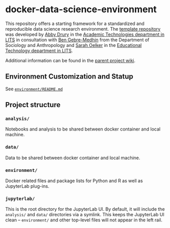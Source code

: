 # docker-data-science-environment
This repository offers a starting framework for a standardized and reproducible data science research environment. The [template repository](https://github.com/mtholyoke/docker-data-science-environment) was developed by [Abby Drury](https://lits.mtholyoke.edu/about-lits/staff/abby-drury) in the [Academic Technologies department in LITS](https://lits.mtholyoke.edu/about-lits/departments/technology-infrastructure-systems-support/academic-technologies) in consultation with [Ben Gebre-Medhin](https://www.mtholyoke.edu/directory/faculty-staff/benjamin-gebre-medhin) from the Department of Sociology and Anthropology and [Sarah Oelker](https://lits.mtholyoke.edu/about-lits/staff/sarah-oelker) in the [Educational Technology department in LITS](https://lits.mtholyoke.edu/about-lits/departments/research-instructional-support/educational-technology). 

Additional information can be found in the [parent project wiki](https://github.com/mtholyoke/docker-data-science-environment/wiki). 

## Environment Customization and Statup
See [`environment/README.md`](environment/README.md)

## Project structure

### `analysis/`

Notebooks and analysis to be shared between docker container and local machine. 

### `data/`

Data to be shared between docker container and local machine. 

### `environment/`

Docker related files and package lists for Python and R as well as JupyterLab plug-ins.

### `jupyterlab/`

This is the root directory for the JupyterLab UI. By default, it will include the `analysis/` and `data/` directories via a symlink. This keeps the JupyterLab UI clean – `environment/` and other top-level files will not appear in the left rail.
